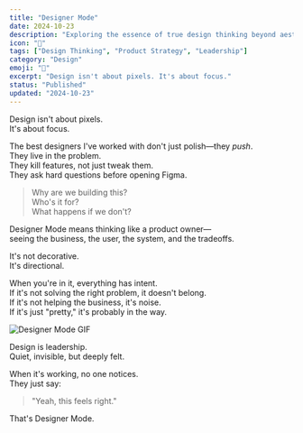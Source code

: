 ```yaml
---
title: "Designer Mode"
date: 2024-10-23
description: "Exploring the essence of true design thinking beyond aesthetics, focusing on problem-solving and product direction." 
icon: "🎯"
tags: ["Design Thinking", "Product Strategy", "Leadership"]
category: "Design"
emoji: "🎯"
excerpt: "Design isn't about pixels. It's about focus."
status: "Published"
updated: "2024-10-23"
---
```


Design isn't about pixels.  
It's about focus.

The best designers I've worked with don't just polish—they *push*.  
They live in the problem.  
They kill features, not just tweak them.  
They ask hard questions before opening Figma.

> Why are we building this?  
> Who's it for?  
> What happens if we don't?

Designer Mode means thinking like a product owner—  
seeing the business, the user, the system, and the tradeoffs.

It's not decorative.  
It's directional.

When you're in it, everything has intent.  
If it's not solving the right problem, it doesn't belong.  
If it's not helping the business, it's noise.  
If it's just "pretty," it's probably in the way.

![Designer Mode GIF](https://media2.giphy.com/media/v1.Y2lkPTc5MGI3NjExcXB3aWcwa3AzYXQyM2ZlaTM4bGQzeXhvYmczdzNmaXloZHA1dHBrcyZlcD12MV9pbnRlcm5hbF9naWZfYnlfaWQmY3Q9Zw/Y2CgrQyxLSiS4/giphy.gif)

Design is leadership.  
Quiet, invisible, but deeply felt.

When it's working, no one notices.  
They just say:  
> "Yeah, this feels right."

That's Designer Mode.
